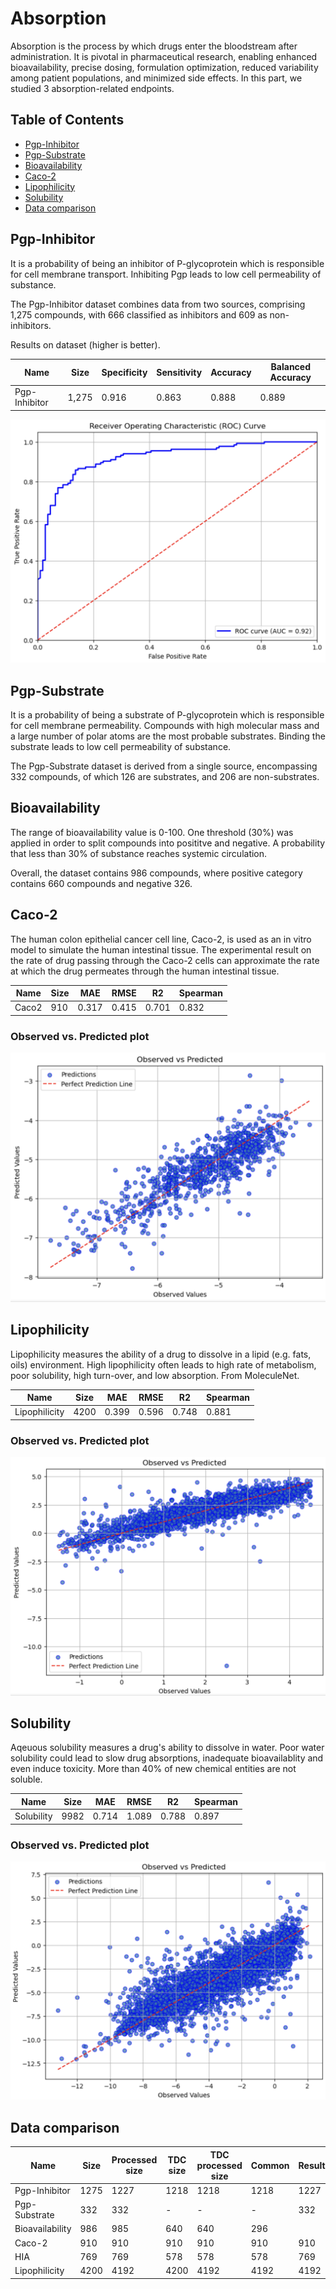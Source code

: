 # Absorption

Absorption is the process by which drugs enter the bloodstream after administration. It is pivotal in pharmaceutical research, enabling enhanced bioavailability, precise dosing, formulation optimization, reduced variability among patient populations, and minimized side effects. In this part, we studied 3 absorption-related endpoints.

## Table of Contents

- [Pgp-Inhibitor](#pgp-inhibitor)
- [Pgp-Substrate](#pgp-substrate)
- [Bioavailability](#bioavailability)
- [Caco-2](#caco-2)
- [Lipophilicity](#lipophilicity)
- [Solubility](#solubility)
- [Data comparison](#data-comparison)

## Pgp-Inhibitor

It is a probability of being an inhibitor of P-glycoprotein which is responsible for cell membrane transport. Inhibiting Pgp leads to low cell permeability of substance.

The Pgp-Inhibitor dataset combines data from two sources, comprising 1,275 compounds, with 666 classified as inhibitors and 609 as non-inhibitors.

Results on dataset (higher is better).

| Name | Size | Specificity | Sensitivity | Accuracy | Balanced Accuracy |
|-|-|-|-|-|-|
| Pgp-Inhibitor | 1,275 | 0.916 | 0.863 |  0.888 | 0.889  |

![Pgp-Inhibitor](../../images/pgp-inhibitor.png)

## Pgp-Substrate

It is a probability of being a substrate of P-glycoprotein which is responsible for cell membrane permeability. Compounds with high molecular mass and a large number of polar atoms are the most probable substrates. Binding the substrate leads to low cell permeability of substance.

The Pgp-Substrate dataset is derived from a single source, encompassing 332 compounds, of which 126 are substrates, and 206 are non-substrates.

## Bioavailability

The range of bioavailability value is 0-100. One threshold (30%) was applied in order to split compounds into posititve and negative. A probability that less than 30% of substance reaches systemic circulation.

Overall, the dataset contains 986 compounds, where positive category contains 660 compounds and negative 326.

## Caco-2

The human colon epithelial cancer cell line, Caco-2, is used as an in vitro model to simulate the human intestinal tissue. The experimental result on the rate of drug passing through the Caco-2 cells can approximate the rate at which the drug permeates through the human intestinal tissue.

| Name | Size | MAE | RMSE | R2 | Spearman |
|-|-|-|-|-|-|
| Caco2 | 910 | 0.317 | 0.415 | 0.701 |  0.832 |

### Observed vs. Predicted plot

![Caco2 Observed vs. Predicted plot](../../images/caco2_observed_vs_pred.png)

## Lipophilicity

Lipophilicity measures the ability of a drug to dissolve in a lipid (e.g. fats, oils) environment. High lipophilicity often leads to high rate of metabolism, poor solubility, high turn-over, and low absorption. From MoleculeNet.

| Name | Size | MAE | RMSE | R2 | Spearman |
|-|-|-|-|-|-|
| Lipophilicity | 4200 | 0.399 | 0.596 | 0.748 | 0.881 |

### Observed vs. Predicted plot

![Lipophilicity Observed vs. Predicted plot](../../images/lipophilicity_observed_vs_pred.png)

## Solubility

Aqeuous solubility measures a drug's ability to dissolve in water. Poor water solubility could lead to slow drug absorptions, inadequate bioavailablity and even induce toxicity. More than 40% of new chemical entities are not soluble.

| Name | Size | MAE | RMSE | R2 | Spearman |
|-|-|-|-|-|-|
| Solubility | 9982 | 0.714 | 1.089 | 0.788 | 0.897 |

### Observed vs. Predicted plot

![Solubility True vs. Predicted plot](../../images/solubility_observed_vs_pred.png)

## Data comparison

| Name | Size | Processed size | TDC size | TDC processed size | Common | Resulting |
|-|-|-|-|-|-|-|
| Pgp-Inhibitor | 1275 | 1227 | 1218 | 1218 | 1218 | 1227 |
| Pgp-Substrate | 332 | 332 | - | - | - | 332 |
| Bioavailability | 986 | 985 | 640 | 640 | 296 |  |
| Caco-2 | 910 | 910 | 910 | 910 | 910 | 910 |
| HIA | 769 | 769 | 578 | 578 | 578 | 769 |
| Lipophilicity | 4200 | 4192 | 4200 | 4192 | 4192 | 4192 |
